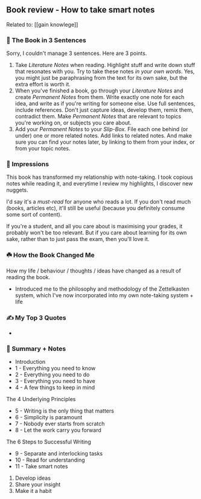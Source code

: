 ## Book review - How to take smart notes
Related to: [[gain knowlege]]

### 🚀 The Book in 3 Sentences
Sorry, I couldn't manage 3 sentences. Here are 3 points. 

1. Take *Literature Notes* when reading. Highlight stuff and write down stuff that resonates with you. Try to take these notes *in your own words*. Yes, you might just be paraphrasing from the text for its own sake, but the extra effort is worth it. 
2. When you've finished a book, go through your *Literature Notes* and create *Permanent Notes* from them. Write exactly one note for each idea, and write as if you're writing for someone else. Use full sentences, include references. Don't just capture ideas, develop them, remix them, contradict them. Make *Permanent Notes* that are relevant to topics you're working on, or subjects you care about. 
3. Add your *Permanent Notes* to your *Slip-Box.* File each one behind (or under) one or more related notes. Add links to related notes. And make sure you can find your notes later, by linking to them from your index, or from your topic notes. 

### 🎨 Impressions

This book has transformed my relationship with note-taking. I took copious notes while reading it, and everytime I review my highlights, I discover new nuggets. 

I'd say it's a *must-read* for anyone who reads a lot. If you don't read much (books, articles etc), it'll still be useful (because you definitely consume some sort of content). 

If you're a student, and all you care about is maximising your grades, it probably won't be too relevant. But if you care about learning for its own sake, rather than to just pass the exam, then you'll love it. 

### ☘️ How the Book Changed Me

How my life / behaviour / thoughts / ideas have changed as a result of reading the book.

- Introduced me to the philosophy and methodology of the Zettelkasten system, which I've now incorporated into my own note-taking system + life

### ✍️ My Top 3 Quotes

- 

### 📒 Summary + Notes

- Introduction
- 1 - Everything you need to know
- 2 - Everything you need to do
- 3 - Everything you need to have
- 4 - A few things to keep in mind

The 4 Underlying Principles

- 5 - Writing is the only thing that matters
- 6 - Simplicity is paramount
- 7 - Nobody ever starts from scratch
- 8 - Let the work carry you forward

The 6 Steps to Successful Writing 

- 9 - Separate and interlocking tasks
- 10 - Read for understanding
- 11 - Take smart notes
1. Develop ideas 
2. Share your insight
3. Make it a habit